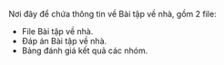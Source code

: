 Nơi đây để chứa thông tin về Bài tập về nhà, gồm 2 file:
+ File Bài tập về nhà.
+ Đáp án Bài tập về nhà.
+ Bảng đánh giá kết quả các nhóm.
